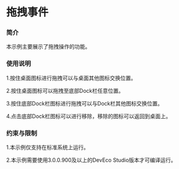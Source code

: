# 拖拽事件

### 简介

本示例主要展示了拖拽操作的功能。

### 使用说明

1.按住桌面图标进行拖拽可以与桌面其他图标交换位置。

2.按住桌面图标可以拖拽至底部Dock栏任意位置。

3.按住底部Dock栏图标进行拖拽可以与Dock栏其他图标交换位置。

4.点击底部Dock栏图标可以进行移除，移除的图标可以返回到桌面上。

### 约束与限制

1.本示例仅支持在标准系统上运行。

2.本示例需要使用3.0.0.900及以上的DevEco Studio版本才可编译运行。